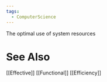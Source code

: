 ```yaml
---
tags:
  - ComputerScience
---
```

The optimal use of system resources

# See Also
[[Effective]]
[[Functional]]
[[Efficiency]]